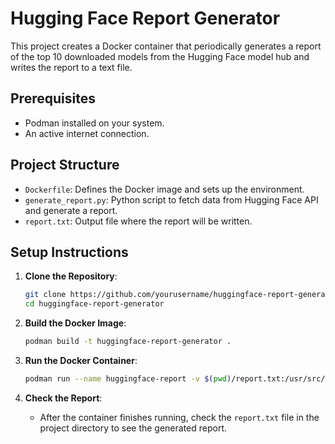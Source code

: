 # Hugging Face Report Generator

This project creates a Docker container that periodically generates a report of the top 10 downloaded models from the Hugging Face model hub and writes the report to a text file.

## Prerequisites

- Podman installed on your system.
- An active internet connection.

## Project Structure

- `Dockerfile`: Defines the Docker image and sets up the environment.
- `generate_report.py`: Python script to fetch data from Hugging Face API and generate a report.
- `report.txt`: Output file where the report will be written.

## Setup Instructions

1. **Clone the Repository**:
    ```bash
    git clone https://github.com/yourusername/huggingface-report-generator.git
    cd huggingface-report-generator
    ```

2. **Build the Docker Image**:
    ```bash
    podman build -t huggingface-report-generator .
    ```

3. **Run the Docker Container**:
    ```bash
    podman run --name huggingface-report -v $(pwd)/report.txt:/usr/src/app/report.txt huggingface-report-generator
    ```

4. **Check the Report**:
    - After the container finishes running, check the `report.txt` file in the project directory to see the generated report.

